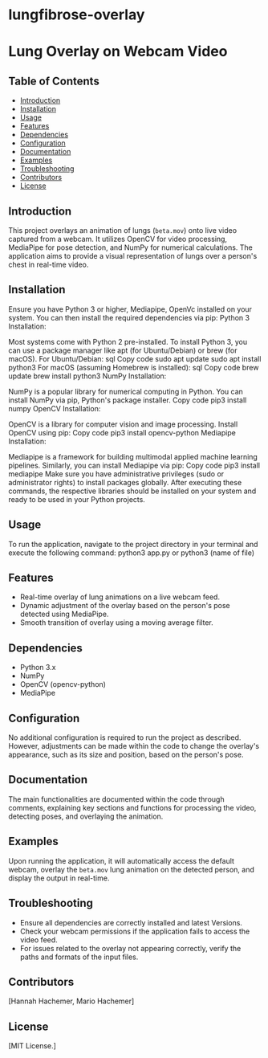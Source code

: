 # lungfibrose-overlay

# Lung Overlay on Webcam Video

## Table of Contents
- [Introduction](#introduction)
- [Installation](#installation)
- [Usage](#usage)
- [Features](#features)
- [Dependencies](#dependencies)
- [Configuration](#configuration)
- [Documentation](#documentation)
- [Examples](#examples)
- [Troubleshooting](#troubleshooting)
- [Contributors](#contributors)
- [License](#license)

## Introduction
This project overlays an animation of lungs (`beta.mov`) onto live video captured from a webcam. It utilizes OpenCV for video processing, MediaPipe for pose detection, and NumPy for numerical calculations. The application aims to provide a visual representation of lungs over a person's chest in real-time video.

## Installation
Ensure you have Python 3 or higher, Mediapipe, OpenVc installed on your system. You can then install the required dependencies via pip:
Python 3 Installation:

Most systems come with Python 2 pre-installed. To install Python 3, you can use a package manager like apt (for Ubuntu/Debian) or brew (for macOS).
For Ubuntu/Debian:
sql
Copy code
sudo apt update
sudo apt install python3
For macOS (assuming Homebrew is installed):
sql
Copy code
brew update
brew install python3
NumPy Installation:

NumPy is a popular library for numerical computing in Python.
You can install NumPy via pip, Python's package installer.
Copy code
pip3 install numpy
OpenCV Installation:

OpenCV is a library for computer vision and image processing.
Install OpenCV using pip:
Copy code
pip3 install opencv-python
Mediapipe Installation:

Mediapipe is a framework for building multimodal applied machine learning pipelines.
Similarly, you can install Mediapipe via pip:
Copy code
pip3 install mediapipe
Make sure you have administrative privileges (sudo or administrator rights) to install packages globally. After executing these commands, the respective libraries should be installed on your system and ready to be used in your Python projects.

## Usage
To run the application, navigate to the project directory in your terminal and execute the following command:
python3 app.py 
or 
python3 (name of file) 



## Features
- Real-time overlay of lung animations on a live webcam feed.
- Dynamic adjustment of the overlay based on the person's pose detected using MediaPipe.
- Smooth transition of overlay using a moving average filter.

## Dependencies
- Python 3.x
- NumPy
- OpenCV (opencv-python)
- MediaPipe

## Configuration
No additional configuration is required to run the project as described. However, adjustments can be made within the code to change the overlay's appearance, such as its size and position, based on the person's pose.

## Documentation
The main functionalities are documented within the code through comments, explaining key sections and functions for processing the video, detecting poses, and overlaying the animation.

## Examples
Upon running the application, it will automatically access the default webcam, overlay the `beta.mov` lung animation on the detected person, and display the output in real-time.

## Troubleshooting
- Ensure all dependencies are correctly installed and latest Versions.
- Check your webcam permissions if the application fails to access the video feed.
- For issues related to the overlay not appearing correctly, verify the paths and formats of the input files.

## Contributors
[Hannah Hachemer, Mario Hachemer]

## License
[MIT License.]


